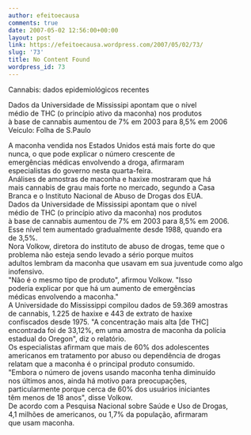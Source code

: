 ```yaml
---
author: efeitoecausa
comments: true
date: 2007-05-02 12:56:00+00:00
layout: post
link: https://efeitoecausa.wordpress.com/2007/05/02/73/
slug: '73'
title: No Content Found
wordpress_id: 73
---
```


>

Cannabis: dados epidemiológicos recentes  
  
  
Dados da Universidade de Mississipi apontam que o nível  
médio de THC (o princípio ativo da maconha) nos produtos  
à base de cannabis aumentou de 7% em 2003 para 8,5% em 2006  
Veículo: Folha de S.Paulo  
  
A maconha vendida nos Estados Unidos está mais forte do que  
nunca, o que pode explicar o número crescente de  
emergências médicas envolvendo a droga, afirmaram  
especialistas do governo nesta quarta-feira.  
Análises de amostras de maconha e haxixe mostraram que há  
mais cannabis de grau mais forte no mercado, segundo a Casa  
Branca e o Instituto Nacional de Abuso de Drogas dos EUA.  
Dados da Universidade de Mississipi apontam que o nível  
médio de THC (o princípio ativo da maconha) nos produtos  
à base de cannabis aumentou de 7% em 2003 para 8,5% em 2006.  
Esse nível tem aumentado gradualmente desde 1988, quando era  
de 3,5%.  
Nora Volkow, diretora do instituto de abuso de drogas, teme que o  
problema não esteja sendo levado a sério porque muitos  
adultos lembram da maconha que usavam em sua juventude como algo  
inofensivo.  
"Não é o mesmo tipo de produto", afirmou Volkow. "Isso  
poderia explicar por que há um aumento de emergências  
médicas envolvendo a maconha."  
A Universidade do Mississippi compilou dados de 59.369 amostras  
de cannabis, 1.225 de haxixe e 443 de extrato de haxixe  
confiscados desde 1975. "A concentração mais alta [de THC]  
encontrada foi de 33,12%, em uma amostra de maconha da polícia  
estadual do Oregon", diz o relatório.  
Os especialistas afirmam que mais de 60% dos adolescentes  
americanos em tratamento por abuso ou dependência de drogas  
relatam que a maconha é o principal produto consumido.  
"Embora o número de jovens usando maconha tenha diminuído  
nos últimos anos, ainda há motivo para preocupações,  
particularmente porque cerca de 60% dos usuários iniciantes  
têm menos de 18 anos", disse Volkow.  
De acordo com a Pesquisa Nacional sobre Saúde e Uso de Drogas,  
4,1 milhões de americanos, ou 1,7% da população, afirmaram  
que usam maconha.
